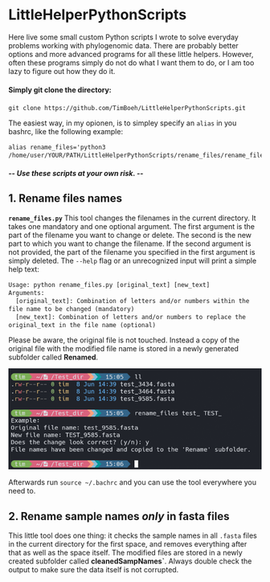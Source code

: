 # LittleHelperPythonScripts
Here live some small custom Python scripts I wrote to solve everyday problems working with phylogenomic data. There are probably better options and more advanced programs for all these little helpers. However, often these programs simply do not do what I want them to do, or I am too lazy to figure out how they do it. 

#### **Simply git clone the directory:**
`git clone https://github.com/TimBoeh/LittleHelperPythonScripts.git`

The easiest way, in my opionen, is to simpley specify an `alias` in you bashrc, like the following example:
```
alias rename_files='python3 /home/user/YOUR/PATH/LittleHelperPythonScripts/rename_files/rename_files.py'
```

#### **--* Use these scripts at your own risk. *--**

## 1. Rename files names
**`rename_files.py`**
This tool changes the filenames in the current directory. It takes one mandatory and one optional argument. The first argument is the part of the filename you want to change or delete. The second is the new part to which you want to change the filename. If the second argument is not provided, the part of the filename you specified in the first argument is simply deleted. The `--help` flag or an unrecognized input will print a simple help text:
```
Usage: python rename_files.py [original_text] [new_text]
Arguments:
  [original_text]: Combination of letters and/or numbers within the file name to be changed (mandatory)
  [new_text]: Combination of letters and/or numbers to replace the original_text in the file name (optional)
```
Please be aware, the original file is not touched. Instead a copy of the original file with the modified file name is stored in a newly generated subfolder called **Renamed**.

<img src="https://github.com/TimBoeh/LittleHelperPythonScripts/blob/main/figs/rename_files_screenshot.png" width="600">

Afterwards run `source ~/.bachrc` and you can use the tool everywhere you need to.
## 2. Rename sample names *only* in fasta files
This little tool does one thing: it checks the sample names in all `.fasta` files in the current directory for the first space, and removes everything after that as well as the space itself. The modified files are stored in a newly created subfolder called **cleanedSampNames`**. Always double check the output to make sure the data itself is not corrupted.
